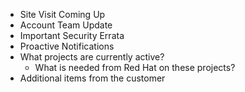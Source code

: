 - Site Visit Coming Up
- Account Team Update
- Important Security Errata
- Proactive Notifications
- What projects are currently active?
  - What is needed from Red Hat on these projects?
- Additional items from the customer
